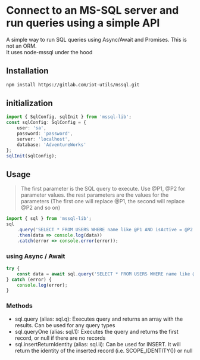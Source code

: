 # Connect to an MS-SQL server and run queries using a simple API

A simple way to run SQL queries using Async/Await and Promises. This is not an ORM.  
It uses node-mssql under the hood

## Installation

```bash
npm install https://gitlab.com/iot-utils/mssql.git
```

## initialization

```typescript
import { SqlConfig, sqlInit } from 'mssql-lib';
const sqlConfig: SqlConfig = {
    user: 'sa',
    password: 'password',
    server: 'localhost',
    database: 'AdventureWorks'
};
sqlInit(sqlConfig);
```

## Usage

> The first parameter is the SQL query to execute. Use @P1, @P2 for parameter values.
> the rest parameters are the values for the parameters (The first one will replace @P1, the second will replace @P2 and so on)

```typescript
import { sql } from 'mssql-lib';
sql
    .query('SELECT * FROM USERS WHERE name like @P1 AND isActive = @P2', 'John%', true)
    .then(data => console.log(data))
    .catch(error => console.error(error));
```

### using Async / Await

```typescript
try {
    const data = await sql.query('SELECT * FROM USERS WHERE name like @P1 AND isActive = @P2', 'John%', true);
} catch (error) {
    console.log(error);
}
```

### Methods

*   sql.query (alias: sql.q): Executes query and returns an array with the results. Can be used for any query types
*   sql.queryOne (alias: sql.1): Executes the query and returns the first record, or null if there are no records
*   sql.insertReturnIdentity (alias: sql.ii): Can be used for INSERT. It will return the identity of the inserted record (i.e. SCOPE_IDENTITY()) or null
